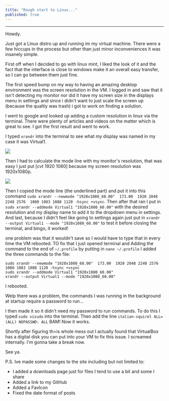 ```yaml
---
title: "Rough start to Linux..."
published: true
---
```

---

Howdy.

Just got a Linux distro up and running im my virtual machine. There were a few hiccups in the process but other than just minor inconveniences it was insanely simple.

First off when I decided to go with linux mint, I liked the look of it and the fact that the interface is close to windows make it an overall easy transfer, so I can go between them just fine. 

The first speed bump on my way to having an amazing desktop environment was the screen resolution in the VM. I logged in and saw that it isn't detecting my monitor nor did it have my screen size in the displays menu in settings and since i didn't want to just scale the screen up (because the qualtiy was trash) i got to work on finding a solution. 

I went to google and looked up adding a custom resolution in linux via the terminal. There were plenty of articles and videos on the matter which is great to see. I got the first result and went to work. 

I typed ```xrandr``` into the terminal to see what my display was named in my case it was Virtual1.

![](https://i.imgur.com/3x493s3.png)

Then I had to calculate the mode line with my monitor's resolution, that was easy I just put [cvt 1920 1080] because my screen resolution was 1920x1080p.

![](https://i.imgur.com/kRKz2kf.png)

Then I copied the mode line (the underlined part) and put it into this command ```sudo xrandr --newmode "1920x1080_60.00"  173.00  1920 2048 2248 2576  1080 1083 1088 1120 -hsync +vsync```. Then after that ran I put in ```sudo xrandr --addmode Virtual1 "1920x1080_60.00"``` with the desired resolution and my display name to add it to the dropdown menu in settings. And last, because I didn't feel like going to settings again just put in ```xrandr --output Virtual1 --mode "1920x1080_60.00"``` to test it before closing the terminal, and bingo, it worked!

one problem was that it wouldn't save so I would have to type that in every time the VM rebooted. TO fix that I just opened terminal and Adding the command to the end of ```~/.profile``` by putting in ```nano ~/.profile``` I added the three commands to the file:

```
sudo xrandr --newmode "1920x1080_60.00"  173.00  1920 2048 2248 2576  1080 1083 1088 1120 -hsync +vsync
sudo xrandr --addmode Virtual1 "1920x1080_60.00"
xrandr --output Virtual1 --mode "1920x1080_60.00"
```
I rebooted.

Welp there was a problem, the commands I was running in the background at startup require a password to run...

I then made it so it didn't need my password to run commands. To do this I  typed ```sudo visudo``` into the terminal. Then add the line ```italian-squirel ALL=(ALL) NOPASSWD: ALL``` BAM! Now it works.

Shortly after figuring th=is whole mess out I actually found that VirtualBox has a digital disk you can put into your VM to fix this issue. I screamed internally. I'm gonna take a break now.

See ya.

P.S. Ive made some changes to the site including but not limited to:

* I added a downloads page just for files I tend to use a bit and some I share
* Added a link to my GitHub
* Added a FavIcon
* Fixed the date format of posts

